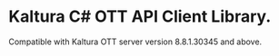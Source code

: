 # Kaltura C# OTT API Client Library.
Compatible with Kaltura OTT server version 8.8.1.30345 and above.
